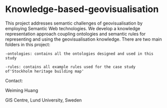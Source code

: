 # Knowledge-based-geovisualisation
This project addresses semantic challenges of geovisualisation by employing Semantic Web technologies. We develop a knowledge representation approach coupling ontologies and semantic rules for representing and using the geovisualisation knowledge.
There are two main folders in this project:

	-ontologies: contains all the ontologies designed and used in this study
	
	-rules: contains all example rules used for the case study of'Stockholm heritage building map'
	
Contact:

Weiming Huang

GIS Centre, Lund University, Sweden
